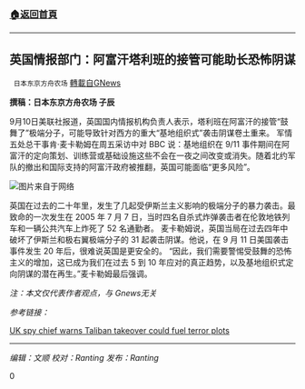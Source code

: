 ###  [:house:返回首頁](https://github.com/ourhimalayas/txt)
---


## 英国情报部门：阿富汗塔利班的接管可能助长恐怖阴谋
` 日本东京方舟农场` [轉載自GNews](https://gnews.org/zh-hans/1527662/)

**撰稿：日本东京方舟农场 子辰**

9月10日美联社报道，英国国内情报机构负责人表示，塔利班在阿富汗的接管“鼓舞了”极端分子，可能导致针对西方的重大“基地组织式”袭击阴谋卷土重来。
军情五处总干事肯·麦卡勒姆在周五采访中对 BBC 说：基地组织在 9/11 事件期间在阿富汗的定向策划、训练营或基础设施这些不会在一夜之间改变或消失。随着北约军队的撤出和国际支持的阿富汗政府被推翻，英国可能面临“更多风险”。

![](https://assets.gnews.org/wp-content/uploads/2021/09/pasted-image-0-8.png)图片来自于网络

英国在过去的二十年里，发生了几起受伊斯兰主义影响的极端分子的暴力袭击。最致命的一次发生在 2005 年 7 月 7 日，当时四名自杀式炸弹袭击者在伦敦地铁列车和一辆公共汽车上炸死了 52 名通勤者。
麦卡勒姆说，英国当局在过去四年中破坏了伊斯兰和极右翼极端分子的 31 起袭击阴谋。他说，在 9 月 11 日美国袭击事件发生 20 年后，很难说英国是更安全的。
“因此，我们需要警惕受鼓舞的恐怖主义的增加，这已成为我们在过去 5 到 10 年应对的真正趋势，以及基地组织式定向阴谋的潜在再生。”麦卡勒姆最后强调。

*注：本文仅代表作者观点，与 Gnews无关*

*参考链接：*

[UK spy chief warns Taliban takeover could fuel terror plots](https://apnews.com/article/europe-afghanistan-taliban-terrorism-al-qaida-c2c9cab3488ac9352229da6439d860b9)

* * *

*编辑：文顺 校对：Ranting 发布：Ranting*

0
